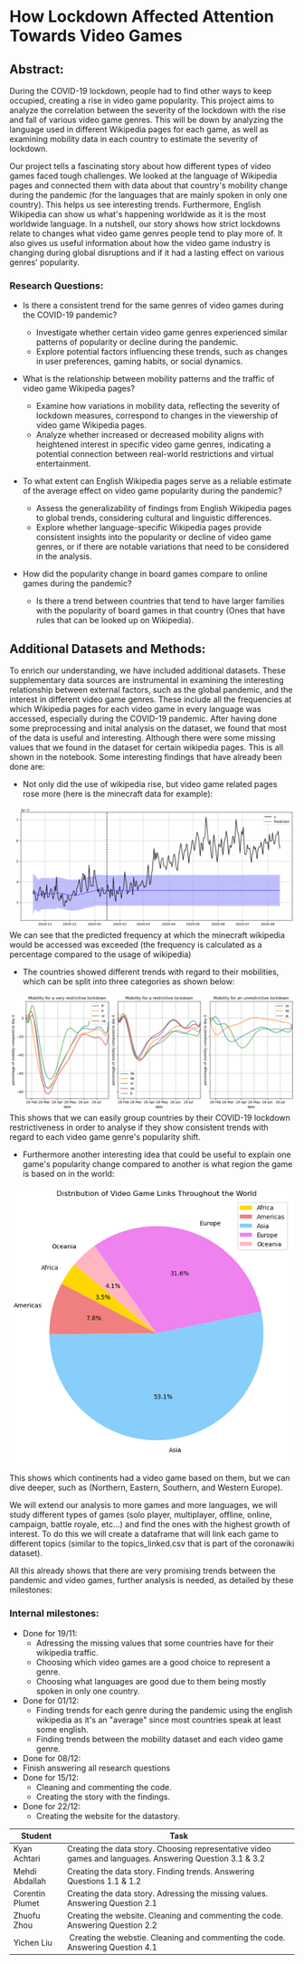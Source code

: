 # How Lockdown Affected Attention Towards Video Games

## Abstract:

During the COVID-19 lockdown, people had to find other ways to keep occupied, creating a rise in video game popularity. This project aims to analyze the correlation between the severity of the lockdown with the rise and fall of various video game genres. This will be down by analyzing the language used in different Wikipedia pages for each game, as well as examining mobility data in each country to estimate the severity of lockdown.

Our project tells a fascinating story about how different types of video games faced tough challenges. We looked at the language of Wikipedia pages and connected them with data about that country's mobility change during the pandemic (for the languages that are mainly spoken in only one country). This helps us see interesting trends. Furthermore, English Wikipedia can show us what's happening worldwide as it is the most worldwide language. In a nutshell, our story shows how strict lockdowns relate to changes what video game genres people tend to play more of. It also gives us useful information about how the video game industry is changing during global disruptions and if it had a lasting effect on various genres' popularity.

### Research Questions:
- Is there a consistent trend for the same genres of video games during the COVID-19 pandemic?
  - Investigate whether certain video game genres experienced similar patterns of popularity or decline during the pandemic.
  - Explore potential factors influencing these trends, such as changes in user preferences, gaming habits, or social dynamics.

- What is the relationship between mobility patterns and the traffic of video game Wikipedia pages?
  - Examine how variations in mobility data, reflecting the severity of lockdown measures, correspond to changes in the viewership of video game Wikipedia pages.
  - Analyze whether increased or decreased mobility aligns with heightened interest in specific video game genres, indicating a potential connection between real-world restrictions and virtual entertainment.

- To what extent can English Wikipedia pages serve as a reliable estimate of the average effect on video game popularity during the pandemic?
  - Assess the generalizability of findings from English Wikipedia pages to global trends, considering cultural and linguistic differences.
  - Explore whether language-specific Wikipedia pages provide consistent insights into the popularity or decline of video game genres, or if there are notable variations that need to be considered in the analysis.

- How did the popularity change in board games compare to online games during the pandemic?
  - Is there a trend between countries that tend to have larger families with the popularity of board games in that country (Ones that have rules that can be looked up on Wikipedia).

## Additional Datasets and Methods:

To enrich our understanding, we have included additional datasets. These supplementary data sources are instrumental in examining the interesting relationship between external factors, such as the global pandemic, and the interest in different video game genres. These include all the frequencies at which Wikipedia pages for each video game in every language was accessed, especially during the COVID-19 pandemic. After having done some preprocessing and inital analysis on the dataset, we found that most of the data is useful and interesting. Although there were some missing values that we found in the dataset for certain wikipedia pages. This is all shown in the notebook. Some interesting findings that have already been done are:

- Not only did the use of wikipedia rise, but video game related pages rose more (here is the minecraft data for example):

![Screenshot](minecraft.png)
We can see that the predicted frequency at which the minecraft wikipedia would be accessed was exceeded (the frequency is calculated as a percentage compared to the usage of wikipedia)

- The countries showed different trends with regard to their mobilities, which can be split into three categories as shown below:

![Screenshot](pic_1.png)
This shows that we can easily group countries by their COVID-19 lockdown restrictiveness in order to analyse if they show consistent trends with regard to each video game genre's popularity shift.

- Furthermore another interesting idea that could be useful to explain one game's popularity change compared to another is what region the game is based on in the world:

![Screenshot](Distribution.png)
This shows which continents had a video game based on them, but we can dive deeper, such as (Northern, Eastern, Southern, and Western Europe).

We will extend our analysis to more games and more languages, we will study different types of games (solo player, multiplayer, offline, online, campaign, battle royale, etc...) and find the ones with the highest growth of interest. To do this we will create a dataframe that will link each game to different topics (similar to the topics_linked.csv that is part of the coronawiki dataset).

All this already shows that there are very promising trends between the pandemic and video games, further analysis is needed, as detailed by these milestones:

### Internal milestones:
- Done for 19/11:
  - Adressing the missing values that some countries have for their wikipedia traffic.
  - Choosing which video games are a good choice to represent a genre.
  - Choosing what languages are good due to them being mostly spoken in only one country.
- Done for 01/12:
  - Finding trends for each genre during the pandemic using the english wikipedia as it's an "average" since most countries speak at least some english.
  - Finding trends between the mobility dataset and each video game genre.
- Done for 08/12:
- Finish answering all research questions
- Done for 15/12:
  - Cleaning and commenting the code.
  - Creating the story with the findings.
- Done for 22/12: 
  - Creating the website for the datastory.

| Student | Task |
| -------- | -------- |
| Kyan Achtari | Creating the data story. Choosing representative video games and languages. Answering Question 3.1 & 3.2 |
| Mehdi Abdallah | Creating the data story. Finding trends. Answering Questions 1.1 & 1.2 |
| Corentin Plumet | Creating the data story. Adressing the missing values. Answering Question 2.1 |
| Zhuofu Zhou | Creating the website. Cleaning and commenting the code. Answering Question 2.2|
| Yichen Liu | Creating the webstie. Cleaning and commenting the code. Answering Question 4.1 |
